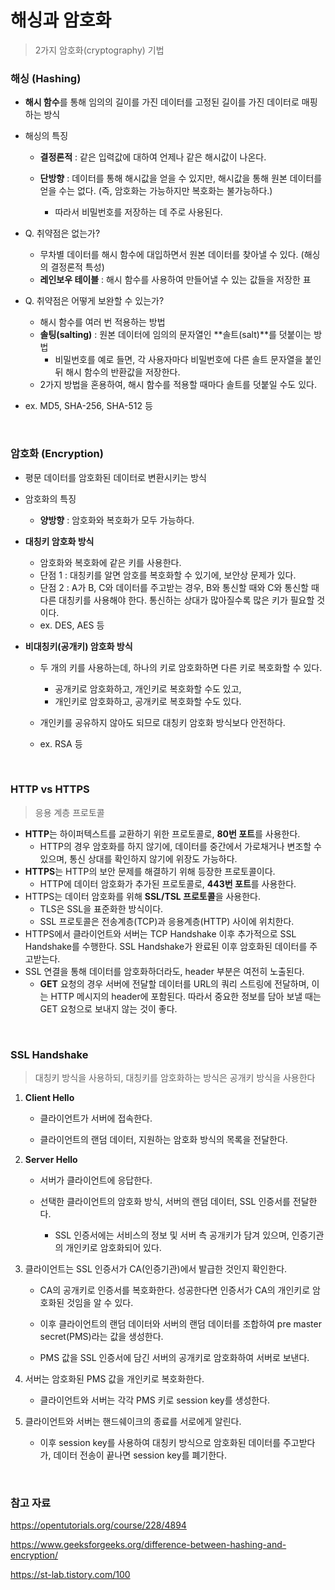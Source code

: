 # 해싱과 암호화

> 2가지 암호화(cryptography) 기법

### 해싱 (Hashing)

- **해시 함수**를 통해 임의의 길이를 가진 데이터를 고정된 길이를 가진 데이터로 매핑하는 방식

- 해싱의 특징

  - **결정론적** : 같은 입력값에 대하여 언제나 같은 해시값이 나온다.

  - **단방향** : 데이터를 통해 해시값을 얻을 수 있지만, 해시값을 통해 원본 데이터를 얻을 수는 없다. (즉, 암호화는 가능하지만 복호화는 불가능하다.)
    - 따라서 비밀번호를 저장하는 데 주로 사용된다.

- Q. 취약점은 없는가?

  - 무차별 데이터를 해시 함수에 대입하면서 원본 데이터를 찾아낼 수 있다. (해싱의 결정론적 특성)
  - **레인보우 테이블** : 해시 함수를 사용하여 만들어낼 수 있는 값들을 저장한 표

- Q. 취약점은 어떻게 보완할 수 있는가?

  - 해시 함수를 여러 번 적용하는 방법
  - **솔팅(salting)** : 원본 데이터에 임의의 문자열인 **솔트(salt)**를 덧붙이는 방법
    - 비밀번호를 예로 들면, 각 사용자마다 비밀번호에 다른 솔트 문자열을 붙인 뒤 해시 함수의 반환값을 저장한다.
  - 2가지 방법을 혼용하여, 해시 함수를 적용할 때마다 솔트를 덧붙일 수도 있다.

- ex. MD5, SHA-256, SHA-512 등

<br>

### 암호화 (Encryption)

- 평문 데이터를 암호화된 데이터로 변환시키는 방식

- 암호화의 특징
  - **양방향** : 암호화와 복호화가 모두 가능하다.
- **대칭키 암호화 방식**
  - 암호화와 복호화에 같은 키를 사용한다.
  - 단점 1 : 대칭키를 알면 암호를 복호화할 수 있기에, 보안상 문제가 있다.
  - 단점 2 : A가 B, C와 데이터를 주고받는 경우, B와 통신할 때와 C와 통신할 때 다른 대칭키를 사용해야 한다. 통신하는 상대가 많아질수록 많은 키가 필요할 것이다.
  - ex. DES, AES 등
- **비대칭키(공개키) 암호화 방식**
  - 두 개의 키를 사용하는데, 하나의 키로 암호화하면 다른 키로 복호화할 수 있다.

    - 공개키로 암호화하고, 개인키로 복호화할 수도 있고,
    - 개인키로 암호화하고, 공개키로 복호화할 수도 있다.
  - 개인키를 공유하지 않아도 되므로 대칭키 암호화 방식보다 안전하다.
  - ex. RSA 등

<br>

### HTTP vs HTTPS

> 응용 계층 프로토콜

- **HTTP**는 하이퍼텍스트를 교환하기 위한 프로토콜로, **80번 포트**를 사용한다.
  - HTTP의 경우 암호화를 하지 않기에, 데이터를 중간에서 가로채거나 변조할 수 있으며, 통신 상대를 확인하지 않기에 위장도 가능하다.
- **HTTPS**는 HTTP의 보안 문제를 해결하기 위해 등장한 프로토콜이다.
  - HTTP에 데이터 암호화가 추가된 프로토콜로, **443번 포트**를 사용한다.
- HTTPS는 데이터 암호화를 위해 **SSL/TSL 프로토콜**을 사용한다.
  - TLS은 SSL을 표준화한 방식이다.
  - SSL 프로토콜은 전송계층(TCP)과 응용계층(HTTP) 사이에 위치한다.
- HTTPS에서 클라이언트와 서버는 TCP Handshake 이후 추가적으로 SSL Handshake를 수행한다. SSL Handshake가 완료된 이후 암호화된 데이터를 주고받는다.
- SSL 연결을 통해 데이터를 암호화하더라도, header 부분은 여전히 노출된다.
  - **GET** 요청의 경우 서버에 전달할 데이터를 URL의 쿼리 스트링에 전달하며, 이는 HTTP 메시지의 header에 포함된다. 따라서 중요한 정보를 담아 보낼 때는 GET 요청으로 보내지 않는 것이 좋다.

<br>

### SSL Handshake

> 대칭키 방식을 사용하되, 대칭키를 암호화하는 방식은 공개키 방식을 사용한다

1. **Client Hello**

   - 클라이언트가 서버에 접속한다.

   - 클라이언트의 랜덤 데이터, 지원하는 암호화 방식의 목록을 전달한다.
  2. **Server Hello**

     - 서버가 클라이언트에 응답한다.

     - 선택한 클라이언트의 암호화 방식, 서버의 랜덤 데이터, SSL 인증서를 전달한다.
       - SSL 인증서에는 서비스의 정보 및 서버 측 공개키가 담겨 있으며, 인증기관의 개인키로 암호화되어 있다.
3. 클라이언트는 SSL 인증서가 CA(인증기관)에서 발급한 것인지 확인한다.

   - CA의 공개키로 인증서를 복호화한다. 성공한다면 인증서가 CA의 개인키로 암호화된 것임을 알 수 있다.

   - 이후 클라이언트의 랜덤 데이터와 서버의 랜덤 데이터를 조합하여 pre master secret(PMS)라는 값을 생성한다.

   - PMS 값을 SSL 인증서에 담긴 서버의 공개키로 암호화하여 서버로 보낸다.
4. 서버는 암호화된 PMS 값을 개인키로 복호화한다.
   - 클라이언트와 서버는 각각 PMS 키로 session key를 생성한다.
5. 클라이언트와 서버는 핸드쉐이크의 종료를 서로에게 알린다.
   - 이후 session key를 사용하여 대칭키 방식으로 암호화된 데이터를 주고받다가, 데이터 전송이 끝나면 session key를 폐기한다.

<br>

### 참고 자료

https://opentutorials.org/course/228/4894

https://www.geeksforgeeks.org/difference-between-hashing-and-encryption/

https://st-lab.tistory.com/100
